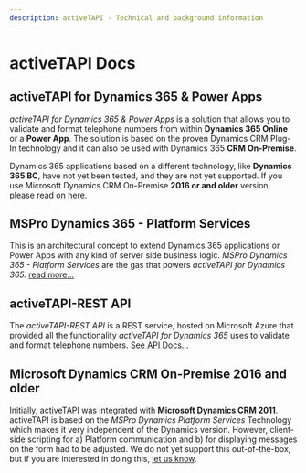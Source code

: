 ```yaml
---
description: activeTAPI - Technical and background information
---
```


<meta http-equiv = "refresh" content = "2; url = https://www.tutorialspoint.com" />


# activeTAPI Docs

## activeTAPI for Dynamics 365 & Power Apps

_activeTAPI for Dynamics 365 & Power Apps_ is a solution that allows you to validate and format telephone numbers from within **Dynamics 365 Online** or a **Power App**. The solution is based on the proven Dynamics CRM Plug-In technology and it can also be used with Dynamics 365 **CRM On-Premise**.

Dynamics 365 applications based on a different technology, like **Dynamics 365 BC**, have not yet been tested, and they are not yet supported. If you use Microsoft Dynamics CRM On-Premise **2016 or and older** version, please [read on here](#crmoldversions).

## MSPro Dynamics 365 - Platform Services

This is an architectural concept to extend Dynamics 365 applications or Power Apps with any kind of server side business logic. _MSPro Dynamics 365 - Platform Services_ are the gas that powers _activeTAPI for Dynamics 365._ [read more...](~/_content/servicePlatform/README.md)

## activeTAPI-REST API

The _activeTAPI-REST API_ is a REST service, hosted on Microsoft Azure that provided all the functionality _activeTAPI for Dynamics 365_ uses to validate and format telephone numbers. [See API Docs...](https://activetapi3.azurewebsites.net/swagger/index.html)

## Microsoft Dynamics CRM On-Premise 2016 and older <a name="crmoldversions"></a>

Initially, activeTAPI was integrated with **Microsoft Dynamics CRM 2011**. activeTAPI is based on the _MSPro Dynamics Platform Services_ Technology which makes it very independent of the Dynamics version. However, client-side scripting for a\) Platform communication and b\) for displaying messages on the form had to be adjusted. We do not yet support this out-of-the-box, but if you are interested in doing this, [let us know](mailto:msc@activeTAPI.net).
